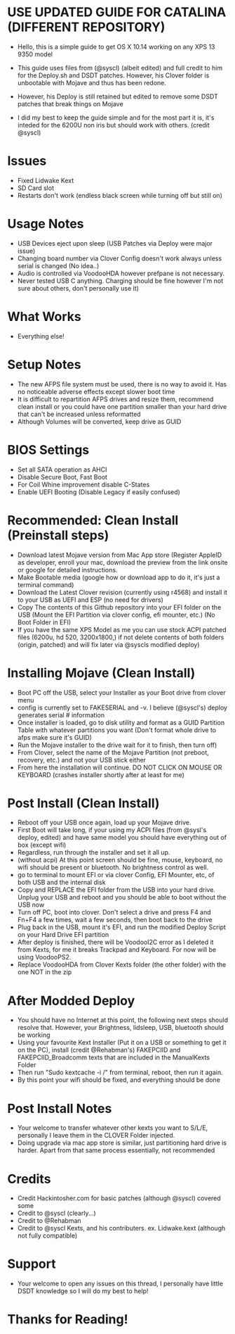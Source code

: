 # USE UPDATED GUIDE FOR CATALINA (DIFFERENT REPOSITORY)
- Hello, this is a simple guide to get OS X 10.14 working on any XPS 13 9350 model

- This guide uses files from (@syscl) (albeit edited) and full credit to him for the Deploy.sh and DSDT patches. However, his Clover folder is unbootable with Mojave and thus has been redone.

- However, his Deploy is still retained but edited to remove some DSDT patches that break things on Mojave

- I did my best to keep the guide simple and for the most part it is, it's inteded for the 6200U non iris but should work with others. (credit @syscl)

# Issues

- Fixed Lidwake Kext
- SD Card slot
- Restarts don't work (endless black screen while turning off but still on)

# Usage Notes

- USB Devices eject upon sleep (USB Patches via Deploy were major issue)
- Changing board number via Clover Config doesn't work always unless serial is changed (No idea..)
- Audio is controlled via VoodooHDA however prefpane is not necessary.
- Never tested USB C anything. Charging should be fine however I'm not sure about others, don't personally use it)


# What Works

- Everything else!

# Setup Notes

- The new AFPS file system must be used, there is no way to avoid it. Has no noticeable adverse effects except slower boot time
- It is difficult to repartition AFPS drives and resize them, recommend clean install or you could have one partition smaller than your hard drive that can't be increased unless reformatted
- Although Volumes will be converted, keep drive as GUID

# BIOS Settings

-  Set all SATA operation as AHCI
- Disable Secure Boot, Fast Boot
- For Coil Whine improvement disable C-States
- Enable UEFI Booting (Disable Legacy if easily confused)

# Recommended: Clean Install (Preinstall steps)

- Download latest Mojave version from Mac App store (Register AppleID as developer, enroll your mac, download the preview from the link onsite or google for detailed instructions.
- Make Bootable media (google how or download app to do it, it's just a terminal command) 
- Download the Latest Clover revision (currently using r4568) and install it to your USB as UEFI and ESP (no need for drivers)
- Copy The contents of this Github repository into your EFI folder on the USB (Mount the EFI Partition via clover config, efi mounter, etc.) (No Boot Folder in EFI)
- If you have the same XPS Model as me you can use stock ACPI patched files (6200u, hd 520, 3200x1800,) if not delete contents of both folders (origin, patched) and will fix later via @syscls modified deploy)

# Installing Mojave (Clean Install)

- Boot PC off the USB, select your Installer as your Boot drive from clover menu
- config is currently set to FAKESERIAL and -v. I believe (@syscl's) deploy generates serial # information
- Once installer is loaded, go to disk utility and format as a GUID Partition Table with whatever partitions you want (Don't format whole drive to afps make sure it's GUID)
- Run the Mojave installer to the drive wait for it to finish, then turn off)
- From Clover, select the name of the Mojave Partition (not preboot, recovery, etc.) and not your USB stick either
- From here the installation will continue. DO NOT CLICK ON MOUSE OR KEYBOARD (crashes installer shortly after at least for me)

# Post Install (Clean Install)

- Reboot off your USB once again, load up your Mojave drive.
- First Boot will take long, if your using my ACPI files (from @sysl's deploy, edited) and have same model you should have everything out of box (except wifi)
- Regardless, run through the installer and set it all up.
- (without acpi) At this point screen should be fine, mouse, keyboard, no wifi should be present or bluetooth. No brightness control as well.
- go to terminal to mount EFI or via clover Config, EFI Mounter, etc, of both USB and the internal disk
- Copy and REPLACE the EFI folder from the USB into your hard drive. Unplug your USB and reboot and you should be able to boot without the USB now
- Turn off PC, boot into clover. Don't select a drive and press F4 and Fn+F4 a few times, wait a few seconds, then boot back to the drive
- Plug back in the USB, mount it's EFI, and run the modified Deploy Script on your Hard Drive EFI partition
- After deploy is finished, there will be VoodooI2C error as I deleted it from Kexts, for me it breaks Trackpad and Keyboard.  For now will be using VoodooPS2.
- Replace VoodooHDA from Clover Kexts folder (the other folder) with the one NOT in the zip

# After Modded Deploy

- You should have no Internet at this point, the following next steps should resolve that. However, your Brightness, lidsleep, USB, bluetooth should be working
- Using your favourite Kext Installer (Put it on a USB or something to get it on the PC), install (credit @Rehabman's) FAKEPCIID and FAKEPCIID_Broadcomm texts that are included in the ManualKexts Folder
- Then run "Sudo kextcache -i /" from terminal, reboot, then run it again. 
- By this point your wifi should be fixed, and everything should be done

# Post Install Notes

- Your welcome to transfer whatever other kexts you want to S/L/E, personally I leave them in the CLOVER Folder injected.
- Doing upgrade via mac app store is similar, just partitioning hard drive is harder. Apart from that same process essentially, not recommended

# Credits
- Credit Hackintosher.com for basic patches (although @syscl) covered some
- Credit to @syscl (clearly...)
- Credit to @Rehabman
- Credit to @syscl Kexts, and his contributers. ex. Lidwake.kext (although not fully compatible)



# Support

- Your welcome to open any issues on this thread, I personally have little DSDT knowledge so I will do my best to help!


# Thanks for Reading!



